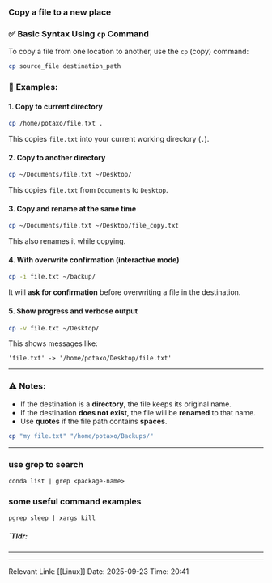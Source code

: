 ### Copy a file to a new place
### ✅ **Basic Syntax Using `cp` Command**

To copy a file from one location to another, use the `cp` (copy) command:

```bash
cp source_file destination_path
```

### 📌 **Examples:**

#### 1. **Copy to current directory**

```bash
cp /home/potaxo/file.txt .
```

This copies `file.txt` into your current working directory (`.`).

#### 2. **Copy to another directory**

```bash
cp ~/Documents/file.txt ~/Desktop/
```

This copies `file.txt` from `Documents` to `Desktop`.

#### 3. **Copy and rename at the same time**

```bash
cp ~/Documents/file.txt ~/Desktop/file_copy.txt
```

This also renames it while copying.

#### 4. **With overwrite confirmation (interactive mode)**

```bash
cp -i file.txt ~/backup/
```

It will **ask for confirmation** before overwriting a file in the destination.

#### 5. **Show progress and verbose output**

```bash
cp -v file.txt ~/Desktop/
```

This shows messages like:

```
'file.txt' -> '/home/potaxo/Desktop/file.txt'
```

---

### ⚠️ Notes:

* If the destination is a **directory**, the file keeps its original name.
* If the destination **does not exist**, the file will be **renamed** to that name.
* Use **quotes** if the file path contains **spaces**.

```bash
cp "my file.txt" "/home/potaxo/Backups/"
```
---
### use grep to search
```
conda list | grep <package-name>
```
### some useful command examples

```
pgrep sleep | xargs kill
```
##### `Tldr: 
---


---
Relevant Link: [[Linux]]
Date: 2025-09-23 
Time: 20:41